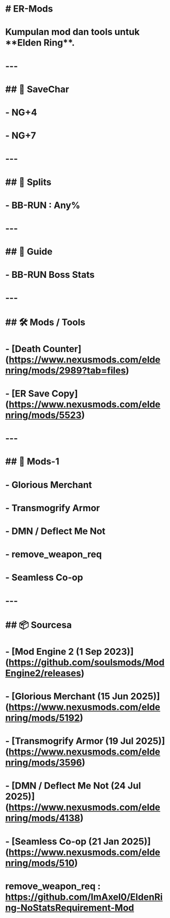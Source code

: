 # \# ER-Mods

# 

# Kumpulan mod dan tools untuk \*\*Elden Ring\*\*.

# 

# ---

# 

# \## 📁 SaveChar

# \- NG+4

# \- NG+7

# 

# ---

# 

# \## 🏁 Splits

# \- BB-RUN : Any%

# 

# ---

# 

# \## 🏁 Guide

# \- BB-RUN Boss Stats

# 

# ---

# 

# \## 🛠️ Mods / Tools

# \- \[Death Counter](https://www.nexusmods.com/eldenring/mods/2989?tab=files)  

# \- \[ER Save Copy](https://www.nexusmods.com/eldenring/mods/5523)

# 

# ---

# 

# \## 🧩 Mods-1

# \- Glorious Merchant  

# \- Transmogrify Armor  

# \- DMN / Deflect Me Not

# \- remove\_weapon\_req  

# \- Seamless Co-op

# 

# ---

# 

# \## 📦 Sourcesa

# \- \[Mod Engine 2 (1 Sep 2023)](https://github.com/soulsmods/ModEngine2/releases)  

# \- \[Glorious Merchant (15 Jun 2025)](https://www.nexusmods.com/eldenring/mods/5192)  

# \- \[Transmogrify Armor (19 Jul 2025)](https://www.nexusmods.com/eldenring/mods/3596)  

# \- \[DMN / Deflect Me Not (24 Jul 2025)](https://www.nexusmods.com/eldenring/mods/4138)  

# \- \[Seamless Co-op (21 Jan 2025)](https://www.nexusmods.com/eldenring/mods/510)

#  remove\_weapon\_req   : https://github.com/ImAxel0/EldenRing-NoStatsRequirement-Mod




